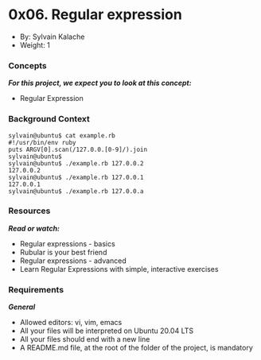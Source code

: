# 0x06. Regular expression
* By: Sylvain Kalache
*  Weight: 1

### Concepts
***For this project, we expect you to look at this concept:***
* Regular Expression

### Background Context
```
sylvain@ubuntu$ cat example.rb
#!/usr/bin/env ruby
puts ARGV[0].scan(/127.0.0.[0-9]/).join
sylvain@ubuntu$
sylvain@ubuntu$ ./example.rb 127.0.0.2
127.0.0.2
sylvain@ubuntu$ ./example.rb 127.0.0.1
127.0.0.1
sylvain@ubuntu$ ./example.rb 127.0.0.a
```

### Resources
***Read or watch:***
+ Regular expressions - basics
+ Rubular is your best friend
+ Regular expressions - advanced
+ Learn Regular Expressions with simple, interactive exercises

### Requirements
***General***
+ Allowed editors: vi, vim, emacs
+ All your files will be interpreted on Ubuntu 20.04 LTS
+ All your files should end with a new line
+ A README.md file, at the root of the folder of the project, is mandatory


